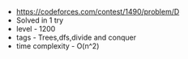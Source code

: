 * https://codeforces.com/contest/1490/problem/D
* Solved in 1 try
* level - 1200
* tags - Trees,dfs,divide and conquer
* time complexity - O(n^2)
